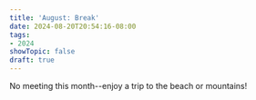```yaml
---
title: 'August: Break'
date: 2024-08-20T20:54:16-08:00
tags: 
- 2024
showTopic: false
draft: true
---
```


No meeting this month--enjoy a trip to the beach or mountains!